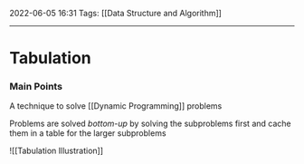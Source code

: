 2022-06-05 16:31
Tags: [[Data Structure and Algorithm]]  
- - - - - - - - - - - - - - - - - - - - - - - - - - - - -   
# Tabulation
### Main Points
A technique to solve [[Dynamic Programming]] problems

Problems are solved *bottom-up* by solving the subproblems first and cache them in a table for the larger subproblems

![[Tabulation Illustration]]